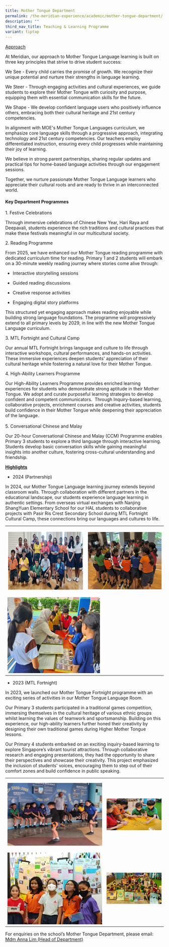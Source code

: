 ```yaml
---
title: Mother Tongue Department
permalink: /the-meridian-experience/academic/mother-tongue-department/
description: ""
third_nav_title: Teaching & Learning Programme
variant: tiptap
---
```

<p><u>Approach</u>
</p>
<p>At Meridian, our approach to Mother Tongue Language learning is built
on three key principles that strive to drive student success:</p>
<p>We See - Every child carries the promise of growth. We recognize their
unique potential and nurture their strengths in language learning.</p>
<p>We Steer - Through engaging activities and cultural experiences, we guide
students to explore their Mother Tongue with curiosity and purpose, equipping
them with essential communication skills for the future.</p>
<p>We Shape - We develop confident language users who positively influence
others, embracing both their cultural heritage and 21st century competencies.</p>
<p>In alignment with MOE's Mother Tongue Languages curriculum, we emphasize
core language skills through a progressive approach, integrating technology
and 21st century competencies. Our teachers employ differentiated instruction,
ensuring every child progresses while maintaining their joy of learning.</p>
<p>We believe in strong parent partnerships, sharing regular updates and
practical tips for home-based language activities through our engagement
sessions.</p>
<p>Together, we nurture passionate Mother Tongue Language learners who appreciate
their cultural roots and are ready to thrive in an interconnected world.</p>
<p></p>
<h4>Key Department Programmes</h4>
<p>1. Festive Celebrations</p>
<p>Through immersive celebrations of Chinese New Year, Hari Raya and Deepavali,
students experience the rich traditions and cultural practices that make
these festivals meaningful in our multicultural society.</p>
<p>2. Reading Programme</p>
<p>From 2025, we have enhanced our Mother Tongue reading programme with dedicated
curriculum time for reading. Primary 1 and 2 students will embark on a
30-minute weekly reading journey where stories come alive through:</p>
<ul data-tight="true" class="tight">
<li>
<p>Interactive storytelling sessions</p>
</li>
<li>
<p>Guided reading discussions</p>
</li>
<li>
<p>Creative response activities</p>
</li>
<li>
<p>Engaging digital story platforms</p>
</li>
</ul>
<p>This structured yet engaging approach makes reading enjoyable while building
strong language foundations. The programme will progressively extend to
all primary levels by 2029, in line with the new Mother Tongue Language
curriculum.</p>
<p></p>
<p>3. MTL Fortnight and Cultural Camp</p>
<p>Our annual MTL Fortnight brings language and culture to life through interactive
workshops, cultural performances, and hands-on activities. These immersive
experiences deepen students' appreciation of their cultural heritage while
fostering a natural love for their Mother Tongue.</p>
<p></p>
<p>4. High-Ability Learners Programme &nbsp;</p>
<p>Our High-Ability Learners Programme provides enriched learning experiences
for students who demonstrate strong aptitude in their Mother Tongue. We
adopt and curate purposeful learning strategies to develop confident and
competent communicators.&nbsp; Through Inquiry-based learning, collaborative
projects, enrichment courses and creative activities, students build confidence
in their Mother Tongue while deepening their appreciation of the language.
<br>
<br>5. Conversational Chinese and Malay</p>
<p>Our 20-hour Conversational Chinese and Malay (CCM) Programme enables Primary
3 students to explore a third language through interactive learning. Students
develop basic conversation skills while gaining meaningful insights into
another culture, fostering cross-cultural understanding and friendship.</p>
<p></p>
<p><strong><u>Highlights</u></strong>
</p>
<ul data-tight="true" class="tight">
<li>
<p>2024 (Partnership)</p>
</li>
</ul>
<p>In 2024, our Mother Tongue Language learning journey extends beyond classroom
walls. Through collaboration with different partners in the educational
landscape, our students experience language learning in authentic settings.
From overseas virtual exchanges with Nanjing ShangYuan Elementary School
for our HAL students to collaborative projects with Pasir Ris Crest Secondary
School during MTL Fortnight Cultural Camp, these connections bring our
languages and cultures to life.</p>
<table style="minWidth: 50px">
<colgroup>
<col>
<col>
</colgroup>
<tbody>
<tr>
<td rowspan="1" colspan="1">
<p></p>
<div class="isomer-image-wrapper">
<img style="width: 100%" height="auto" width="100%" alt="" src="/images/The Meridian Experience/Mother Tongue Dept/2025MTL_1.png">
</div>
</td>
<td rowspan="1" colspan="1">
<p></p>
<div class="isomer-image-wrapper">
<img style="width: 100%" height="auto" width="100%" alt="" src="/images/The Meridian Experience/Mother Tongue Dept/2025MTL_2.png">
</div>
</td>
</tr>
<tr>
<td rowspan="1" colspan="2">
<p></p>
<div class="isomer-image-wrapper">
<img style="width: 60%;" height="auto" width="100%" alt="" src="/images/The Meridian Experience/Mother Tongue Dept/2025MTL_3.png">
</div>
</td>
</tr>
</tbody>
</table>
<ul data-tight="true" class="tight">
<li>
<p>2023 (MTL Fortnight)</p>
</li>
</ul>
<p>In 2023, we launched our Mother Tongue Fortnight programme with an exciting
series of activities in our Mother Tongue Language Room.</p>
<p></p>
<p>Our Primary 3 students participated in a traditional games competition,
immersing themselves in the cultural heritage of various ethnic groups
whilst learning the values of teamwork and sportsmanship. Building on this
experience, our high-ability learners further honed their creativity by
designing their own traditional games during Higher Mother Tongue lessons.</p>
<p></p>
<p>Our Primary 4 students embarked on an exciting inquiry-based learning
to explore Singapore’s vibrant tourist attractions. Through collaborative
research and engaging presentations, they had the opportunity to share
their perspectives and showcase their creativity. This project emphasized
the inclusion of students' voices, encouraging them to step out of their
comfort zones and build confidence in public speaking.</p>
<p></p>
<table style="minWidth: 50px">
<colgroup>
<col>
<col>
</colgroup>
<tbody>
<tr>
<td rowspan="1" colspan="1">
<p></p>
<div class="isomer-image-wrapper">
<img style="width: 100%" height="auto" width="100%" alt="" src="/images/The Meridian Experience/Mother Tongue Dept/2025MTL_4.png">
</div>
</td>
<td rowspan="1" colspan="1">
<p></p>
<div class="isomer-image-wrapper">
<img style="width: 100%" height="auto" width="100%" alt="" src="/images/The Meridian Experience/Mother Tongue Dept/2025MTL_5.png">
</div>
</td>
</tr>
<tr>
<td rowspan="1" colspan="1">
<p></p>
<div class="isomer-image-wrapper">
<img style="width: 100%" height="auto" width="100%" alt="" src="/images/The Meridian Experience/Mother Tongue Dept/2025MTL_6.jpg">
</div>
</td>
<td rowspan="1" colspan="1">
<p></p>
<div class="isomer-image-wrapper">
<img style="width: 100%" height="auto" width="100%" alt="" src="/images/The Meridian Experience/Mother Tongue Dept/2025MTL_7.jpg">
</div>
</td>
</tr>
</tbody>
</table>
<p>For enquiries on the school’s Mother Tongue Department, please email:
<br><a href="mailto:anna_lim_lin_lin@moe.edu.sg" rel="noopener noreferrer nofollow" target="_blank">Mdm Anna Lim (Head of Department)</a>
</p>